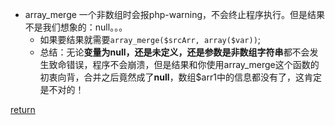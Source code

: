 * array_merge 一个非数组时会报php-warning，不会终止程序执行。但是结果不是我们想象的：null。。。
    * 如果要结果就需要```array_merge($srcArr, array($var))```;
    * 总结：无论**变量为null，还是未定义，还是参数是非数组字符串**都不会发生致命错误，程序不会崩溃，但是结果和你使用array_merge这个函数的初衷向背，合并之后竟然成了**null**，数组$arr1中的信息都没有了，这肯定是不对的！


[return](README.md)